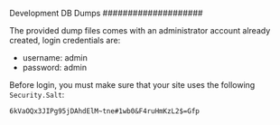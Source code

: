 Development DB Dumps
####################

The provided dump files comes with an administrator account already created, login
credentials are:

- username: admin
- password: admin

Before login, you must make sure that your site uses the following `Security.Salt`:

    6kVaOQx3JIPg95jDAhdElM~tne#1wb0&F4ruHmKzL2$=Gfp